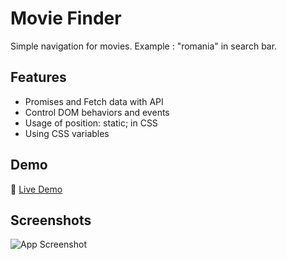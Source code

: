 
# Movie Finder 

Simple navigation for movies. Example : "romania" in search bar.





## Features

- Promises and Fetch data with API
- Control DOM behaviors and events
- Usage of position: static; in CSS
- Using CSS variables

## Demo 

🔗 [Live Demo](https://raw.githack.com/AhmedRizwan19/movie-finder-romania/main/index.html)


## Screenshots

![App Screenshot](https://snipboard.io/lPTUEG.jpg)

